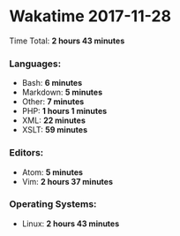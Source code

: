 # Wakatime 2017-11-28

Time Total: **2 hours 43 minutes**

### Languages:
- Bash: **6 minutes** 
- Markdown: **5 minutes** 
- Other: **7 minutes** 
- PHP: **1 hours 1 minutes** 
- XML: **22 minutes** 
- XSLT: **59 minutes** 

### Editors:
- Atom: **5 minutes** 
- Vim: **2 hours 37 minutes** 

### Operating Systems:
- Linux: **2 hours 43 minutes** 

